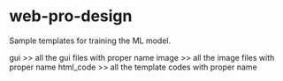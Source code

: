 # web-pro-design

Sample templates for training the ML model.

gui >> all the gui files with proper name
image >> all the image files with proper name
html_code >> all the template codes with proper name
